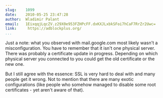 ```yaml
---
slug:    1099
date:    2010-05-25 23:47:28
author:  Wladimir Palant
email:   1EixqqjLqcZV.z29X0e953FZHPcFF.dxKXJLxbkSFoi7hCaF7RrZr2Uwc=
link:     https://adblockplus.org/
...
```


Just a note: what you observed with mail.google.com most likely wasn't
a misconfiguration. You have to remember that it isn't one physical
server. There was probably a certificate update in progress. Depending
on which physical server you connected to you could get the old
certificate or the new one.

But I still agree with the essence: SSL is very hard to deal with and
many people get it wrong. Not to mention that there are many exotic
configurations (like people who somehow managed to disable some root
certificates - yet aren't aware of that).

